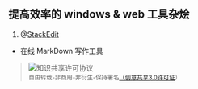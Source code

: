 ## 提高效率的 windows & web 工具杂烩 ##

 1. @[StackEdit](https://stackedit.io/editor)
 - 在线 MarkDown 写作工具
 
 > <img alt="知识共享许可协议" style="border-width:0" src="https://i.creativecommons.org/l/by-nc-nd/3.0/80x15.png" /> <br/><small>自由转载-非商用-非衍生-保持署名<a rel="license" href="http://creativecommons.org/licenses/by-nc-nd/3.0/">（创意共享3.0许可证</a>）</small>
